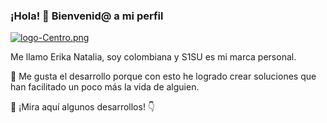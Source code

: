 ### ¡Hola! 👋 Bienvenid@ a mi perfil 

[![logo-Centro.png](https://i.postimg.cc/QN0Cqx4M/logo-Centro.png)](https://postimg.cc/yW371Bzq)

Me llamo Erika Natalia, soy colombiana y S1SU es mi marca personal.

🌱 Me gusta el desarrollo porque con esto he logrado crear soluciones que han facilitado un poco más la vida de alguien.

🌱 ¡Mira aquí algunos desarrollos! 👇

<!-- [![logo-Centro.png](https://i.postimg.cc/QN0Cqx4M/logo-Centro.png)](https://postimg.cc/yW371Bzq) -->

<!--
**ErikaNatalia/ErikaNatalia** is a ✨ _special_ ✨ repository because its `README.md` (this file) appears on your GitHub profile.

Here are some ideas to get you started:

- 🔭 I’m currently working on ...
- 🌱 I’m currently learning ...
- 👯 I’m looking to collaborate on ...
- 🤔 I’m looking for help with ...
- 💬 Ask me about ...
- 📫 How to reach me: ...
- 😄 Pronouns: ...
- ⚡ Fun fact: ...
-->
